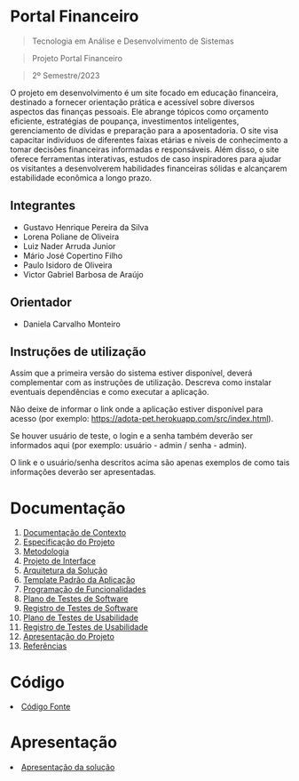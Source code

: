# Portal Financeiro

> Tecnologia em Análise e Desenvolvimento de Sistemas

> Projeto Portal Financeiro

> 2º Semestre/2023

O projeto em desenvolvimento é um site focado em educação financeira, destinado a fornecer orientação prática e acessível sobre diversos aspectos das finanças pessoais. Ele abrange tópicos como orçamento eficiente, estratégias de poupança, investimentos inteligentes, gerenciamento de dívidas e preparação para a aposentadoria. O site visa capacitar indivíduos de diferentes faixas etárias e níveis de conhecimento a tomar decisões financeiras informadas e responsáveis. 
Além disso, o site oferece ferramentas interativas, estudos de caso inspiradores para ajudar os visitantes a desenvolverem habilidades financeiras sólidas e alcançarem estabilidade econômica a longo prazo.

## Integrantes

* Gustavo Henrique Pereira da Silva
* Lorena Poliane de Oliveira
* Luiz Nader Arruda Junior
* Mário José Copertino Filho
* Paulo Isidoro de Oliveira
* Victor Gabriel Barbosa de Araújo

## Orientador

* Daniela Carvalho Monteiro

## Instruções de utilização

Assim que a primeira versão do sistema estiver disponível, deverá complementar com as instruções de utilização. Descreva como instalar eventuais dependências e como executar a aplicação.

Não deixe de informar o link onde a aplicação estiver disponível para acesso (por exemplo: https://adota-pet.herokuapp.com/src/index.html).

Se houver usuário de teste, o login e a senha também deverão ser informados aqui (por exemplo: usuário - admin / senha - admin).

O link e o usuário/senha descritos acima são apenas exemplos de como tais informações deverão ser apresentadas.

# Documentação

<ol>
<li><a href="docs/01-Documentação de Contexto.md"> Documentação de Contexto</a></li>
<li><a href="docs/02-Especificação do Projeto.md"> Especificação do Projeto</a></li>
<li><a href="docs/03-Metodologia.md"> Metodologia</a></li>
<li><a href="docs/04-Projeto de Interface.md"> Projeto de Interface</a></li>
<li><a href="docs/05-Arquitetura da Solução.md"> Arquitetura da Solução</a></li>
<li><a href="docs/06-Template Padrão da Aplicação.md"> Template Padrão da Aplicação</a></li>
<li><a href="docs/07-Programação de Funcionalidades.md"> Programação de Funcionalidades</a></li>
<li><a href="docs/08-Plano de Testes de Software.md"> Plano de Testes de Software</a></li>
<li><a href="docs/09-Registro de Testes de Software.md"> Registro de Testes de Software</a></li>
<li><a href="docs/10-Plano de Testes de Usabilidade.md"> Plano de Testes de Usabilidade</a></li>
<li><a href="docs/11-Registro de Testes de Usabilidade.md"> Registro de Testes de Usabilidade</a></li>
<li><a href="docs/12-Apresentação do Projeto.md"> Apresentação do Projeto</a></li>
<li><a href="docs/13-Referências.md"> Referências</a></li>
</ol>

# Código

<li><a href="src/README.md"> Código Fonte</a></li>

# Apresentação

<li><a href="presentation/README.md"> Apresentação da solução</a></li>
